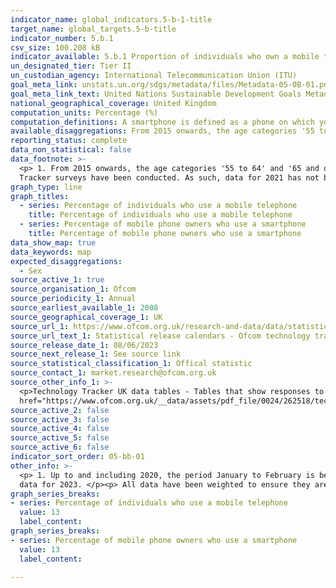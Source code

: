 ```yaml
---
indicator_name: global_indicators.5-b-1-title
target_name: global_targets.5-b-title
indicator_number: 5.b.1
csv_size: 100.208 kB
indicator_available: 5.b.1 Proportion of individuals who own a mobile telephone, by sex
un_designated_tier: Tier II
un_custodian_agency: International Telecommunication Union (ITU)
goal_meta_link: unstats.un.org/sdgs/metadata/files/Metadata-05-0B-01.pdf
goal_meta_link_text: United Nations Sustainable Development Goals Metadata (PDF 211 KB)
national_geographical_coverage: United Kingdom
computation_units: Percentage (%)
computation_definitions: A smartphone is defined as a phone on which you can easily access emails, download files and applications, as well as view websites and generally search the internet. 
available_disaggregations: From 2015 onwards, the age categories '55 to 64' and '65 and over' were combined and renamed '55 and over'.
reporting_status: complete
data_non_statistical: false
data_footnote: >-
  <p> 1. From 2015 onwards, the age categories '55 to 64' and '65 and over' were combined and renamed '55 and over'. </p><p> 2. As a result of the Covid-19 pandemic, the Ofcom Technology Tracker was not able to conduct face-to-face fieldwork in 2021, the method by which previous Technology
  Tracker surveys have been conducted. As such, data for 2021 has not been included as it is not directly comparable to other years. </p>
graph_type: line
graph_titles:
  - series: Percentage of individuals who use a mobile telephone
    title: Percentage of individuals who use a mobile telephone
  - series: Percentage of mobile phone owners who use a smartphone
    title: Percentage of mobile phone owners who use a smartphone
data_show_map: true
data_keywords: map
expected_disaggregations:
  - Sex
source_active_1: true
source_organisation_1: Ofcom
source_periodicity_1: Annual
source_earliest_available_1: 2008
source_geographical_coverage_1: UK
source_url_1: https://www.ofcom.org.uk/research-and-data/data/statistics
source_url_text_1: Statistical release calendars - Ofcom technology tracker.
source_release_date_1: 08/06/2023
source_next_release_1: See source link
source_statistical_classification_1: Offical statistic
source_contact_1: market.research@ofcom.org.uk
source_other_info_1: >-
  <p>Technology Tracker UK data tables - Tables that show responses to (i) QM1 - Is there a mobile phone in your household which is used to make and receive calls? and (ii) QM2 - Are any of the mobile phones in your household a smartphone? </p><p> Please see the <a
  href="https://www.ofcom.org.uk/__data/assets/pdf_file/0024/262518/technology-tracker-technical-report-2023.pdf">Ofcom Technology Tracker 2023 - Technical Report</a>for further methodological details.
source_active_2: false
source_active_3: false
source_active_4: false
source_active_5: false
source_active_6: false
indicator_sort_order: 05-bb-01
other_info: >-
  <p> 1. Up to and including 2020, the period January to February is being used to report annual data.</p><p> The period between 1st February and 8th May is being used to report annual data for 2022. </p><p> 3. The period between 20th January and 24th April is being used to report annual
  data for 2023. </p><p> All data have been weighted to ensure they are representative of the UK adult population. </p> Data follows the UN specification for this indicator. This indicator has been identified in collaboration with topic experts.
graph_series_breaks: 
- series: Percentage of individuals who use a mobile telephone
  value: 13
  label_content:
graph_series_breaks: 
- series: Percentage of mobile phone owners who use a smartphone
  value: 13
  label_content:

---
```

